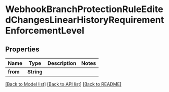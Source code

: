 # WebhookBranchProtectionRuleEditedChangesLinearHistoryRequirementEnforcementLevel

## Properties

Name | Type | Description | Notes
------------ | ------------- | ------------- | -------------
**from** | **String** |  | 

[[Back to Model list]](../README.md#documentation-for-models) [[Back to API list]](../README.md#documentation-for-api-endpoints) [[Back to README]](../README.md)


